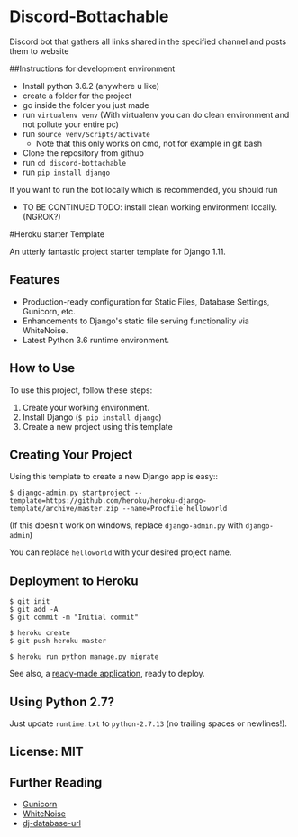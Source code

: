 # Discord-Bottachable

Discord bot that gathers all links shared in the specified channel and posts them to website

##Instructions for development environment

- Install python 3.6.2 (anywhere u like)
- create a folder for the project
- go inside the folder you just made
- run `virtualenv venv` (With virtualenv you can do clean environment and not pollute your entire pc)
- run `source venv/Scripts/activate`
  - Note that this only works on cmd, not for example in git bash
- Clone the repository from github
- run `cd discord-bottachable`
- run `pip install django`


If you want to run the bot locally which is recommended, you should run 
- TO BE CONTINUED
TODO: install clean working environment locally. (NGROK?)








#Heroku starter Template

An utterly fantastic project starter template for Django 1.11.

## Features

- Production-ready configuration for Static Files, Database Settings, Gunicorn, etc.
- Enhancements to Django's static file serving functionality via WhiteNoise.
- Latest Python 3.6 runtime environment. 

## How to Use

To use this project, follow these steps:

1. Create your working environment.
2. Install Django (`$ pip install django`)
3. Create a new project using this template

## Creating Your Project

Using this template to create a new Django app is easy::

    $ django-admin.py startproject --template=https://github.com/heroku/heroku-django-template/archive/master.zip --name=Procfile helloworld

(If this doesn't work on windows, replace `django-admin.py` with `django-admin`)

You can replace ``helloworld`` with your desired project name.

## Deployment to Heroku

    $ git init
    $ git add -A
    $ git commit -m "Initial commit"

    $ heroku create
    $ git push heroku master

    $ heroku run python manage.py migrate

See also, a [ready-made application](https://github.com/heroku/python-getting-started), ready to deploy.

## Using Python 2.7?

Just update `runtime.txt` to `python-2.7.13` (no trailing spaces or newlines!).


## License: MIT

## Further Reading

- [Gunicorn](https://warehouse.python.org/project/gunicorn/)
- [WhiteNoise](https://warehouse.python.org/project/whitenoise/)
- [dj-database-url](https://warehouse.python.org/project/dj-database-url/)
